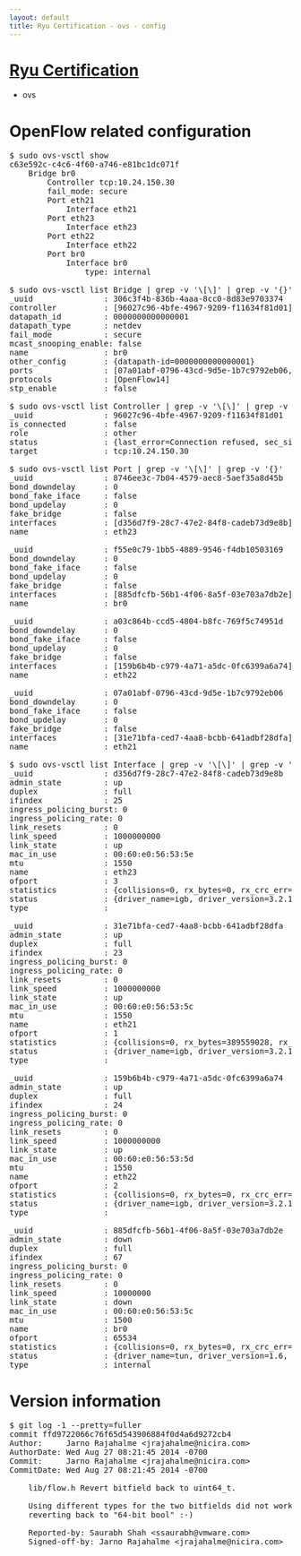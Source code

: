```yaml
---
layout: default
title: Ryu Certification - ovs - config
---
```

# [Ryu Certification](http://osrg.github.io/ryu/certification.html)
* ovs 

# OpenFlow related configuration
<pre>
$ sudo ovs-vsctl show
c63e592c-c4c6-4f60-a746-e81bc1dc071f
    Bridge br0
        Controller tcp:10.24.150.30
        fail_mode: secure
        Port eth21
            Interface eth21
        Port eth23
            Interface eth23
        Port eth22
            Interface eth22
        Port br0
            Interface br0
                type: internal

$ sudo ovs-vsctl list Bridge | grep -v '\[\]' | grep -v '{}'
_uuid               : 306c3f4b-836b-4aaa-8cc0-8d83e9703374
controller          : [96027c96-4bfe-4967-9209-f11634f81d01]
datapath_id         : 0000000000000001
datapath_type       : netdev
fail_mode           : secure
mcast_snooping_enable: false
name                : br0
other_config        : {datapath-id=0000000000000001}
ports               : [07a01abf-0796-43cd-9d5e-1b7c9792eb06, 8746ee3c-7b04-4579-aec8-5aef35a8d45b, a03c864b-ccd5-4804-b8fc-769f5c74951d, f55e0c79-1bb5-4889-9546-f4db10503169]
protocols           : [OpenFlow14]
stp_enable          : false

$ sudo ovs-vsctl list Controller | grep -v '\[\]' | grep -v '{}'
_uuid               : 96027c96-4bfe-4967-9209-f11634f81d01
is_connected        : false
role                : other
status              : {last_error=Connection refused, sec_since_connect=661, sec_since_disconnect=7, state=BACKOFF}
target              : tcp:10.24.150.30

$ sudo ovs-vsctl list Port | grep -v '\[\]' | grep -v '{}'
_uuid               : 8746ee3c-7b04-4579-aec8-5aef35a8d45b
bond_downdelay      : 0
bond_fake_iface     : false
bond_updelay        : 0
fake_bridge         : false
interfaces          : [d356d7f9-28c7-47e2-84f8-cadeb73d9e8b]
name                : eth23

_uuid               : f55e0c79-1bb5-4889-9546-f4db10503169
bond_downdelay      : 0
bond_fake_iface     : false
bond_updelay        : 0
fake_bridge         : false
interfaces          : [885dfcfb-56b1-4f06-8a5f-03e703a7db2e]
name                : br0

_uuid               : a03c864b-ccd5-4804-b8fc-769f5c74951d
bond_downdelay      : 0
bond_fake_iface     : false
bond_updelay        : 0
fake_bridge         : false
interfaces          : [159b6b4b-c979-4a71-a5dc-0fc6399a6a74]
name                : eth22

_uuid               : 07a01abf-0796-43cd-9d5e-1b7c9792eb06
bond_downdelay      : 0
bond_fake_iface     : false
bond_updelay        : 0
fake_bridge         : false
interfaces          : [31e71bfa-ced7-4aa8-bcbb-641adbf28dfa]
name                : eth21

$ sudo ovs-vsctl list Interface | grep -v '\[\]' | grep -v '{}'
_uuid               : d356d7f9-28c7-47e2-84f8-cadeb73d9e8b
admin_state         : up
duplex              : full
ifindex             : 25
ingress_policing_burst: 0
ingress_policing_rate: 0
link_resets         : 0
link_speed          : 1000000000
link_state          : up
mac_in_use          : 00:60:e0:56:53:5e
mtu                 : 1550
name                : eth23
ofport              : 3
statistics          : {collisions=0, rx_bytes=0, rx_crc_err=0, rx_dropped=0, rx_errors=0, rx_frame_err=0, rx_over_err=0, rx_packets=0, tx_bytes=2138473500, tx_dropped=0, tx_errors=0, tx_packets=1425649}
status              : {driver_name=igb, driver_version=3.2.10-k, firmware_version=2.10-9}
type                : 

_uuid               : 31e71bfa-ced7-4aa8-bcbb-641adbf28dfa
admin_state         : up
duplex              : full
ifindex             : 23
ingress_policing_burst: 0
ingress_policing_rate: 0
link_resets         : 0
link_speed          : 1000000000
link_state          : up
mac_in_use          : 00:60:e0:56:53:5c
mtu                 : 1550
name                : eth21
ofport              : 1
statistics          : {collisions=0, rx_bytes=389559028, rx_crc_err=0, rx_dropped=0, rx_errors=0, rx_frame_err=0, rx_over_err=0, rx_packets=17454651, tx_bytes=0, tx_dropped=0, tx_errors=0, tx_packets=0}
status              : {driver_name=igb, driver_version=3.2.10-k, firmware_version=2.10-9}
type                : 

_uuid               : 159b6b4b-c979-4a71-a5dc-0fc6399a6a74
admin_state         : up
duplex              : full
ifindex             : 24
ingress_policing_burst: 0
ingress_policing_rate: 0
link_resets         : 0
link_speed          : 1000000000
link_state          : up
mac_in_use          : 00:60:e0:56:53:5d
mtu                 : 1550
name                : eth22
ofport              : 2
statistics          : {collisions=0, rx_bytes=0, rx_crc_err=0, rx_dropped=0, rx_errors=0, rx_frame_err=0, rx_over_err=0, rx_packets=0, tx_bytes=2237618356, tx_dropped=0, tx_errors=0, tx_packets=12951832}
status              : {driver_name=igb, driver_version=3.2.10-k, firmware_version=2.10-9}
type                : 

_uuid               : 885dfcfb-56b1-4f06-8a5f-03e703a7db2e
admin_state         : down
duplex              : full
ifindex             : 67
ingress_policing_burst: 0
ingress_policing_rate: 0
link_resets         : 0
link_speed          : 10000000
link_state          : down
mac_in_use          : 00:60:e0:56:53:5c
mtu                 : 1500
name                : br0
ofport              : 65534
statistics          : {collisions=0, rx_bytes=0, rx_crc_err=0, rx_dropped=0, rx_errors=0, rx_frame_err=0, rx_over_err=0, rx_packets=0, tx_bytes=0, tx_dropped=0, tx_errors=0, tx_packets=0}
status              : {driver_name=tun, driver_version=1.6, firmware_version=N/A}
type                : internal
</pre>

# Version information
<pre>
$ git log -1 --pretty=fuller
commit ffd9722066c76f65d543906884f0d4a6d9272cb4
Author:     Jarno Rajahalme &lt;jrajahalme@nicira.com&gt;
AuthorDate: Wed Aug 27 08:21:45 2014 -0700
Commit:     Jarno Rajahalme &lt;jrajahalme@nicira.com&gt;
CommitDate: Wed Aug 27 08:21:45 2014 -0700

    lib/flow.h Revert bitfield back to uint64_t.
    
    Using different types for the two bitfields did not work on MSVC, so
    reverting back to &quot;64-bit bool&quot; :-&#41;
    
    Reported-by: Saurabh Shah &lt;ssaurabh@vmware.com&gt;
    Signed-off-by: Jarno Rajahalme &lt;jrajahalme@nicira.com&gt;
</pre>
